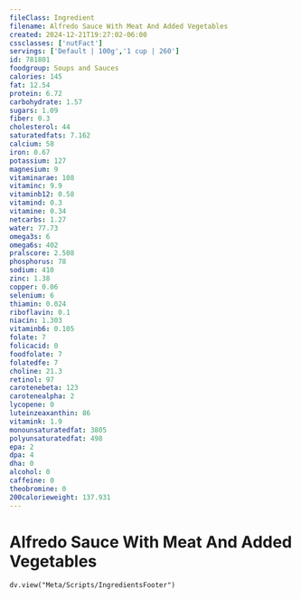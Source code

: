 ```yaml
---
fileClass: Ingredient
filename: Alfredo Sauce With Meat And Added Vegetables
created: 2024-12-21T19:27:02-06:00
cssclasses: ['nutFact']
servings: ['Default | 100g','1 cup | 260']
id: 781801
foodgroup: Soups and Sauces
calories: 145
fat: 12.54
protein: 6.72
carbohydrate: 1.57
sugars: 1.09
fiber: 0.3
cholesterol: 44
saturatedfats: 7.162
calcium: 58
iron: 0.67
potassium: 127
magnesium: 9
vitaminarae: 108
vitaminc: 9.9
vitaminb12: 0.58
vitamind: 0.3
vitamine: 0.34
netcarbs: 1.27
water: 77.73
omega3s: 6
omega6s: 402
pralscore: 2.508
phosphorus: 78
sodium: 410
zinc: 1.38
copper: 0.06
selenium: 6
thiamin: 0.024
riboflavin: 0.1
niacin: 1.303
vitaminb6: 0.105
folate: 7
folicacid: 0
foodfolate: 7
folatedfe: 7
choline: 21.3
retinol: 97
carotenebeta: 123
carotenealpha: 2
lycopene: 0
luteinzeaxanthin: 86
vitamink: 1.9
monounsaturatedfat: 3805
polyunsaturatedfat: 498
epa: 2
dpa: 4
dha: 0
alcohol: 0
caffeine: 0
theobromine: 0
200calorieweight: 137.931
---
```


# Alfredo Sauce With Meat And Added Vegetables

```dataviewjs
dv.view("Meta/Scripts/IngredientsFooter")
```